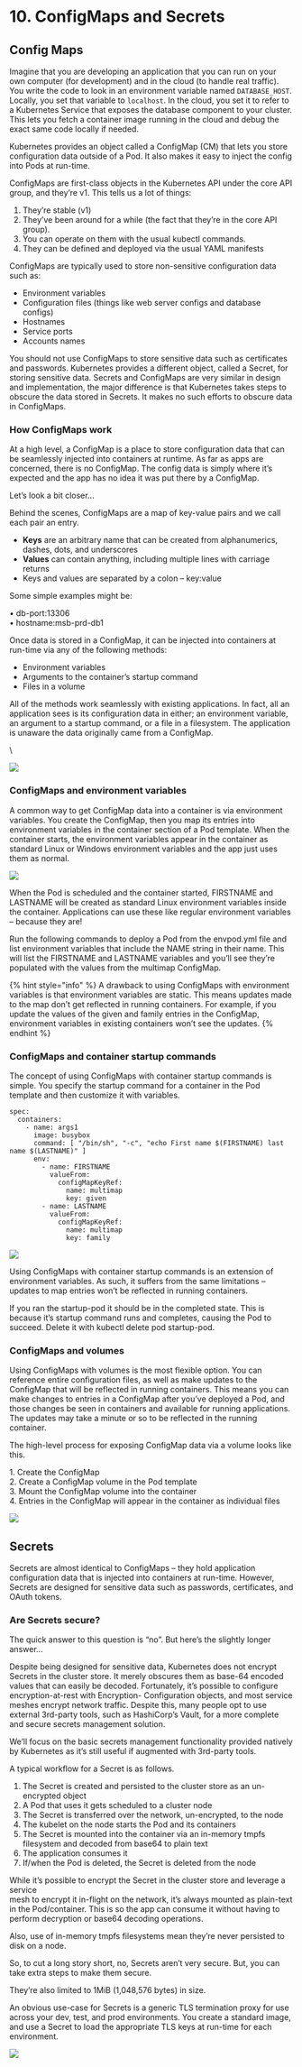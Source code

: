# 10. ConfigMaps and Secrets

## Config Maps

Imagine that you are developing an application that you can run on your own computer (for development) and in the cloud (to handle real traffic). You write the code to look in an environment variable named `DATABASE_HOST`. Locally, you set that variable to `localhost`. In the cloud, you set it to refer to a Kubernetes Service that exposes the database component to your cluster. This lets you fetch a container image running in the cloud and debug the exact same code locally if needed.

Kubernetes provides an object called a ConfigMap (CM) that lets you store configuration data outside of a Pod. It also makes it easy to inject the config into Pods at run-time.

ConfigMaps are first-class objects in the Kubernetes API under the core API group, and they’re v1. This tells us a lot of things:

1. They’re stable (v1)
2. They’ve been around for a while (the fact that they’re in the core API group).
3. You can operate on them with the usual kubectl commands.&#x20;
4. They can be defined and deployed via the usual YAML manifests

ConfigMaps are typically used to store non-sensitive configuration data such as:

* Environment variables
* Configuration files (things like web server configs and database configs)&#x20;
* Hostnames
* Service ports
* Accounts names

You should not use ConfigMaps to store sensitive data such as certificates and passwords. Kubernetes provides a different object, called a Secret, for storing sensitive data. Secrets and ConfigMaps are very similar in design and implementation, the major difference is that Kubernetes takes steps to obscure the data stored in Secrets. It makes no such efforts to obscure data in ConfigMaps.

### How ConfigMaps work

At a high level, a ConfigMap is a place to store configuration data that can be seamlessly injected into containers at runtime. As far as apps are concerned, there is no ConfigMap. The config data is simply where it’s expected and the app has no idea it was put there by a ConfigMap.

Let’s look a bit closer...

Behind the scenes, ConfigMaps are a map of key-value pairs and we call each pair an entry.



* **Keys** are an arbitrary name that can be created from alphanumerics, dashes, dots, and underscores
* **Values** can contain anything, including multiple lines with carriage returns
* Keys and values are separated by a colon – key:value

Some simple examples might be:

• db-port:13306\
• hostname:msb-prd-db1

Once data is stored in a ConfigMap, it can be injected into containers at run-time via any of the following methods:

* Environment variables
* Arguments to the container’s startup command&#x20;
* Files in a volume

All of the methods work seamlessly with existing applications. In fact, all an application sees is its configuration data in either; an environment variable, an argument to a startup command, or a file in a filesystem. The application is unaware the data originally came from a ConfigMap.

\


![](<../.gitbook/assets/Screen Shot 2022-07-03 at 8.18.12 am.png>)

### ConfigMaps and environment variables

A common way to get ConfigMap data into a container is via environment variables. You create the ConfigMap, then you map its entries into environment variables in the container section of a Pod template. When the container starts, the environment variables appear in the container as standard Linux or Windows environment variables and the app just uses them as normal.

![](<../.gitbook/assets/Screen Shot 2022-07-03 at 8.20.30 am.png>)

When the Pod is scheduled and the container started, FIRSTNAME and LASTNAME will be created as standard Linux environment variables inside the container. Applications can use these like regular environment variables – because they are!

Run the following commands to deploy a Pod from the envpod.yml file and list environment variables that include the NAME string in their name. This will list the FIRSTNAME and LASTNAME variables and you’ll see they’re populated with the values from the multimap ConfigMap.

{% hint style="info" %}
A drawback to using ConfigMaps with environment variables is that environment variables are static. This means updates made to the map don’t get reflected in running containers. For example, if you update the values of the given and family entries in the ConfigMap, environment variables in existing containers won’t see the updates.
{% endhint %}

### ConfigMaps and container startup commands

The concept of using ConfigMaps with container startup commands is simple. You specify the startup command for a container in the Pod template and then customize it with variables.

```
spec:
  containers:
    - name: args1
      image: busybox
      command: [ "/bin/sh", "-c", "echo First name $(FIRSTNAME) last name $(LASTNAME)" ]
      env:
        - name: FIRSTNAME
          valueFrom:
            configMapKeyRef:
              name: multimap
              key: given
        - name: LASTNAME
          valueFrom:
            configMapKeyRef:
              name: multimap
              key: family
```

![](<../.gitbook/assets/Screen Shot 2022-07-03 at 8.24.45 am.png>)

Using ConfigMaps with container startup commands is an extension of environment variables. As such, it suffers from the same limitations – updates to map entries won’t be reflected in running containers.

If you ran the startup-pod it should be in the completed state. This is because it’s startup command runs and completes, causing the Pod to succeed. Delete it with kubectl delete pod startup-pod.

### ConfigMaps and volumes

Using ConfigMaps with volumes is the most flexible option. You can reference entire configuration files, as well as make updates to the ConfigMap that will be reflected in running containers. This means you can make changes to entries in a ConfigMap after you’ve deployed a Pod, and those changes be seen in containers and available for running applications. The updates may take a minute or so to be reflected in the running container.

The high-level process for exposing ConfigMap data via a volume looks like this.

1\. Create the ConfigMap\
2\. Create a ConfigMap volume in the Pod template\
3\. Mount the ConfigMap volume into the container\
4\. Entries in the ConfigMap will appear in the container as individual files

![](<../.gitbook/assets/Screen Shot 2022-07-03 at 8.26.25 am.png>)

## Secrets

Secrets are almost identical to ConfigMaps – they hold application configuration data that is injected into containers at run-time. However, Secrets are designed for sensitive data such as passwords, certificates, and OAuth tokens.

### Are Secrets secure?

The quick answer to this question is “no”. But here’s the slightly longer answer...

Despite being designed for sensitive data, Kubernetes does not encrypt Secrets in the cluster store. It merely obscures them as base-64 encoded values that can easily be decoded. Fortunately, it’s possible to configure encryption-at-rest with Encryption- Configuration objects, and most service meshes encrypt network traffic. Despite this, many people opt to use external 3rd-party tools, such as HashiCorp’s Vault, for a more complete and secure secrets management solution.

We’ll focus on the basic secrets management functionality provided natively by Kubernetes as it’s still useful if augmented with 3rd-party tools.

A typical workflow for a Secret is as follows.

1. The Secret is created and persisted to the cluster store as an un-encrypted object
2. A Pod that uses it gets scheduled to a cluster node
3. The Secret is transferred over the network, un-encrypted, to the node
4. The kubelet on the node starts the Pod and its containers
5. The Secret is mounted into the container via an in-memory tmpfs filesystem and decoded from base64 to plain text
6. The application consumes it
7. If/when the Pod is deleted, the Secret is deleted from the node

While it’s possible to encrypt the Secret in the cluster store and leverage a service\
mesh to encrypt it in-flight on the network, it’s always mounted as plain-text in the Pod/container. This is so the app can consume it without having to perform decryption or base64 decoding operations.

Also, use of in-memory tmpfs filesystems mean they’re never persisted to disk on a node.

So, to cut a long story short, no, Secrets aren’t very secure. But, you can take extra steps to make them secure.

They’re also limited to 1MiB (1,048,576 bytes) in size.

An obvious use-case for Secrets is a generic TLS termination proxy for use across your dev, test, and prod environments. You create a standard image, and use a Secret to load the appropriate TLS keys at run-time for each environment.

![](<../.gitbook/assets/Screen Shot 2022-07-03 at 8.29.32 am.png>)

